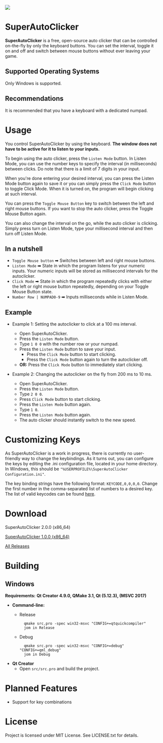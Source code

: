 ![](https://i.imgur.com/KvqVlJL.png)
# SuperAutoClicker

**SuperAutoClicker** is a free, open-source auto clicker that can be controlled on-the-fly by only the keyboard buttons. You can set the interval, toggle it on and off and switch between mouse buttons without ever leaving your game.

## Supported Operating Systems

Only Windows is supported.

## Recommendations

It is recommended that you have a keyboard with a dedicated numpad.

# Usage

You control SuperAutoClicker by using the keyboard. **The window does not have to be active for it to listen to your inputs.**

To begin using the auto clicker, press the `Listen Mode` button. In Listen Mode, you can use the number keys to specify the interval (in milliseconds) between clicks. Do note that there is a limit of 7 digits in your input.

When you're done entering your desired interval, you can press the Listen Mode button again to save it or you can simply press the `Click Mode` button to toggle Click Mode. When it is turned on, the program will begin clicking at such interval.

You can press the `Toggle Mouse Button` key to switch between the left and right mouse buttons. If you want to stop the auto clicker, press the Toggle Mouse Button again.

You can also change the interval on the go, while the auto clicker is clicking. Simply press turn on Listen Mode, type your millisecond interval and then turn off Listen Mode.

## In a nutshell
* `Toggle Mouse button` ➡ Switches between left and right mouse buttons.
* `Listen Mode` ➡ State in which the program listens for your numeric inputs. Your numeric inputs will be stored as millisecond intervals for the autoclicker.
* `Click Mode` ➡ State in which the program repeatedly clicks with either the left or right mouse button repeatedly, depending on your Toggle Mouse Button state.
* `Number Row | NUMPAD0-9` ➡ Inputs milliseconds while in Listen Mode.

## Example

- Example 1: Setting the autoclicker to click at a 100 ms interval.
    - Open SuperAutoClicker.
    - Press the `Listen Mode` button.
    - Type `1 0 0` with the number row or your numpad.
    - Press the `Listen Mode` button to save your input.
        - Press the `Click Mode` button to start clicking.
        - Press the `Click Mode` button again to turn the autoclicker off.
    - **OR:**  Press the `Click Mode` button to immediately start clicking.

- Example 2: Changing the autoclicker on the fly from 200 ms to 10 ms.
   - Open SuperAutoClicker.
   - Press the `Listen Mode` button.
   - Type `2 0 0`.
   - Press `Click Mode` button to start clicking.
   - Press the `Listen Mode` button again.
   - Type `1 0`.
   - Press the `Listen Mode` button again.
   - The auto clicker should instantly switch to the new speed.

# Customizing Keys

As SuperAutoClicker is a work in progress, there is currently no user-friendly way to change the keybindings. As it turns out, you can configure the keys by editing the .ini configuration file, located in your home directory. In Windows, this should be `"%USERPROFILE%\SuperAutoClicker Configuration.ini"`.

The key binding strings have the following format: `KEYCODE,0,0,0,0`. Change the first number in the comma-separated list of numbers to a desired key. The list of valid keycodes can be found [here](KEYCODES.md).

# Download
SuperAutoClicker 2.0.0 (x86_64)

[SuperAutoClicker 1.0.0 (x86_64)](https://github.com/michelfaria/SuperAutoClicker/releases/download/1.0.0/SuperAutoClicker.v1.0.0.exe)

[All Releases](https://github.com/michelfaria/SuperAutoClicker/releases)

# Building

## Windows

**Requirements:** **Qt Creator 4.9.0, QMake 3.1, Qt (5.12.3), (MSVC 2017)**

- **Command-line:**
    - Release

            qmake src.pro -spec win32-msvc "CONFIG+=qtquickcompiler"
            jom in Release
    
    - Debug

            qmake src.pro -spec win32-msvc "CONFIG+=debug" "CONFIG+=qml_debug"
            jom in Debug

- **Qt Creator**
    - Open `src/src.pro` and build the project.

# Planned Features

- Support for key combinations

# License

Project is licensed under MIT License. See LICENSE.txt for details.
